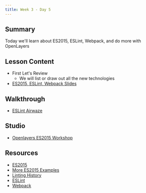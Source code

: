 ```yaml
---
title: Week 3 - Day 5
---
```


## Summary

Today we'll learn about ES2015, ESLint, Webpack, and do more with OpenLayers

## Lesson Content
- First Let's Review
  - We will list or draw out all the new technologies
- [ES2015, ESLint, Webpack Slides](https://education.launchcode.org/gis-devops-slides/week3/es2015-eslint.html)

## Walkthrough
- [ESLint Airwaze](../../walkthroughs/eslint-airwaze)

## Studio
- [Openlayers ES2015 Workshop](../../studios/openlayers-es2015-workshop/)

## Resources
- [ES2015](https://babeljs.io/learn-es2015/)
- [More ES2015 Examples](https://css-tricks.com/lets-learn-es2015/})
- [Linting History](https://en.wikipedia.org/wiki/Lint_(software))
- [ESLint](https://eslint.org/)
- [Webpack](https://webpack.js.org/)
